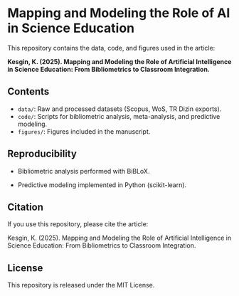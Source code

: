 # Mapping and Modeling the Role of AI in Science Education

This repository contains the data, code, and figures used in the article:

**Kesgin, K. (2025). Mapping and Modeling the Role of Artificial Intelligence in Science Education: From Bibliometrics to Classroom Integration.**

## Contents
- `data/`: Raw and processed datasets (Scopus, WoS, TR Dizin exports).
- `code/`: Scripts for bibliometric analysis, meta-analysis, and predictive modeling.
- `figures/`: Figures included in the manuscript.

## Reproducibility
- Bibliometric analysis performed with BiBLoX.

- Predictive modeling implemented in Python (scikit-learn).

## Citation
If you use this repository, please cite the article:

Kesgin, K. (2025). Mapping and Modeling the Role of Artificial Intelligence in Science Education: From Bibliometrics to Classroom Integration. 

## License
This repository is released under the MIT License.
